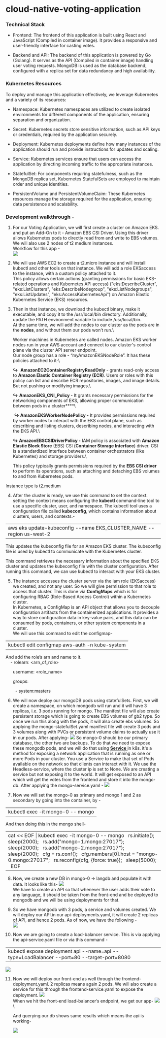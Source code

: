 # cloud-native-voting-application

### Technical Stack

   - Frontend: The frontend of this application is built using React and JavaScript (Compiled in container image). It provides a responsive and user-friendly interface for casting votes.

   - Backend and API: The backend of this application is powered by Go (Golang). It serves as the API (Compiled in container image) handling user voting requests. MongoDB is used as the database backend, configured with a replica set for data redundancy and high availability.


### Kubernetes Resources

To deploy and manage this application effectively, we leverage Kubernetes and a variety of its resources:

   - Namespace: Kubernetes namespaces are utilized to create isolated environments for different components of the application, ensuring separation and organization.

   - Secret: Kubernetes secrets store sensitive information, such as API keys or credentials, required by the application securely.

   - Deployment: Kubernetes deployments define how many instances of the application should run and provide instructions for updates and scaling.

   - Service: Kubernetes services ensure that users can access the application by directing incoming traffic to the appropriate instances.

   - StatefulSet: For components requiring statefulness, such as the MongoDB replica set, Kubernetes StatefulSets are employed to maintain order and unique identities.

   - PersistentVolume and PersistentVolumeClaim: These Kubernetes resources manage the storage required for the application, ensuring data persistence and scalability.

### Development walkthrough -

1. For our Voting Application, we will first create a cluster on Amazon EKS. and put an Add-On to it - Amazon EBS CSI Driver. Using this driver allows Kubernetes pods to directly read from and write to EBS volumes.\
   We will also use 2 nodes of t2 medium instances.\
   Workflow for this app -\
   ![](https://lh7-us.googleusercontent.com/m4rL281Di2kd-o4PY1WLKf2TL41JmRdKwy-B_xE9pwt-SVdGpWXo8RHEXC9ySeUWXdJlrrC53cfMENuPdM5HJIGtajkSgS14GI0s0vdec3ij7Oy2VxuKBEOfYOnXBAVeruQlpIZJfkEwannUZn3sj7E)

2. We will use AWS EC2 to create a t2.micro instance and will install kubectl and other tools on that instance. We will add a role EKSaccess to the instance, with a custom policy attached to it.\
   This policy allows certain actions (granting permissions for basic EKS-related operations and Kubernetes API access) ("eks:DescribeCluster", "eks:ListClusters", "eks:DescribeNodegroup", "eks:ListNodegroups", "eks:ListUpdates", "eks:AccessKubernetesApi") on Amazon Elastic Kubernetes Service (EKS) resources.

3. Then in that instance, we download the kubectl binary, make it executable, and copy it to the /usr/local/bin directory. Additionally, update the PATH environment variable to include /usr/local/bin.\
   At the same time, we will add the nodes to our cluster as the pods are in the **nodes**, and without them our pods won’t run.\
   
   Worker machines in Kubernetes are called nodes. Amazon EKS worker nodes run in your AWS account and connect to our cluster's control plane via the cluster API server endpoint.\
   Our node group has a role - “myAmazonEKSNodeRole”. It has these policies attached to it-\
   
   &#x20;**↪** ️ **AmazonEC2ContainerRegistryReadOnly** - grants read-only access to **Amazon Elastic Container Registry (ECR)**. Users or roles with this policy can list and describe ECR repositories, images, and image details. But not pushing or modifying images.\
   
   &#x20;**↪** **AmazonEKS\_CNI\_Policy -** It grants necessary permissions for the networking components of EKS, allowing proper communication between pods in a cluster****\
   
   &#x20; **↪ AmazonEKSWorkerNodePolicy -** It provides permissions required by worker nodes to interact with the EKS control plane, such as describing and listing clusters, describing nodes, and interacting with the EKS API.\
   
   &#x20;**↪ AmazonEBSCSIDriverPolicy -** IAM policy is associated with **Amazon Elastic Block Store** (EBS) CSI (**Container Storage Interface**) driver. CSI is a standardized interface between container orchestrators (like Kubernetes) and storage providers.\
   
   This policy typically grants permissions required by the **EBS CSI driver** to perform its operations, such as attaching and detaching EBS volumes to and from Kubernetes pods.

Instance type is t2.medium

4. After the cluster is ready, we use this command to set the context. setting the context means configuring the **kubectl** command-line tool to use a specific cluster, user, and namespace. The kubectl tool uses a configuration file called **kubeconfig**, which contains information about clusters, users, and contexts.-

|                                                                        |
| ---------------------------------------------------------------------- |
| aws eks update-kubeconfig --name EKS\_CLUSTER\_NAME --region us-west-2 |

This updates the kubeconfig file for an Amazon EKS cluster. The kubeconfig file is used by kubectl to communicate with the Kubernetes cluster.

This command retrieves the necessary information about the specified EKS cluster and updates the kubeconfig file with the cluster configuration. After running this command, we can use kubectl to interact with your EKS cluster.

5. The instance accesses the cluster server via the iam role (EKSaccess) we created, and not any user. So we will give permission to that role to access that cluster. This is done via **ConfigMaps** which is for configuring RBAC (Role-Based Access Control) within a Kubernetes cluster.\
   In Kubernetes, a ConfigMap is an API object that allows you to decouple configuration artifacts from the containerized applications. It provides a way to store configuration data in key-value pairs, and this data can be consumed by pods, containers, or other system components in a cluster.\
   We will use this command to edit the configmap-

|                                                |
| ---------------------------------------------- |
| kubectl edit configmap aws-auth -n kube-system |

And add the role’s arn and name to it.\
    - rolearn: \<arn\_of\_role>

      username: \<role\_name>

      groups:

        - system:masters

6. We will now deploy our mongoDB pods using statefulSets. First, we will create a namespace, on which mongodb will run and it will have 3 replicas, i.e. 3 pods running for mongo. The manifest file will also create persistent storage which is going to create EBS volumes of gb2 type. So once we run this along with the pods, it will also create ebs volumes.
   So applying the mongo-statefulSet.yaml manifest file will create 3 pods and 3 volumes along with PVCs or persistent volume claims to actually use it in our pods. After applying-
   ![](https://lh7-us.googleusercontent.com/euBhfy2zmi9JBvFxUAG3AWjsPPruBGnsa5hN73SSqGHXU9-9q01mWnNnU6nz8i23jvzAh9_uO3Ku4YEsVPzT-S_FC4XKrQ_6Zl2d6V5oL8peqSn3VXiHJWFljr_v5eFknwWwc2R6PY4lYmyJS9qGdkE)
   So mongo-0 should be our primary database, the other two are backups. To do that we need to expose these mongodb pods, and we will do that using [**Service** ](https://kubernetes.io/docs/concepts/services-networking/service/)in k8s. it's a method for exposing a network application that is running as one or more Pods in your cluster. You use a Service to make that set of Pods available on the network so that clients can interact with it.
   We use the Headless-service, where the cluster ip is set to None. We are creating a service but not exposing it to the world. It will get exposed to an API which will get the votes from the frontend and store it into the mongo-db. After applying the mongo-service.yaml -
   ![](https://lh7-us.googleusercontent.com/NMa-w_GuQ-1DKQJKrRVP_y-RN1azZdEGbKSb8ZjnTdYIKETZMi1m2cdG6mvBIxh3U3yoJyBRMqcURQk7cf_waYRWpHod8P9VlkLANGhjQMh6l6R2v8h4gyB4FMdlu__zvp6Zy09NFajVODbcegr52s4)

7. Now we will set the mongo-0 as primary and mongo 1 and 2 as secondary by going into the container, by -

|                                   |
| --------------------------------- |
| kubectl exec -it mongo-0 -- mongo |

And then doing this in the mongo shell-

|                                                                                                                                                                                                                                                                                                            |
| ---------------------------------------------------------------------------------------------------------------------------------------------------------------------------------------------------------------------------------------------------------------------------------------------------------- |
| cat << EOF \| kubectl exec -it mongo-0 -- mongo   rs.initiate();   sleep(2000);   rs.add("mongo-1.mongo:27017");   sleep(2000);   rs.add("mongo-2.mongo:27017");   sleep(2000);   cfg = rs.conf();   cfg.members\[0].host = "mongo-0.mongo:27017";   rs.reconfig(cfg, {force: true});   sleep(5000);   EOF |

8. Now, we create a new DB in mongo-0 -> langdb and populate it with data. It looks like this-
   ![](https://lh7-us.googleusercontent.com/g17qfhz_EntQiYumw-_YR22KApROcYAiYoruzP7WooKjMFliBlNHrv6JFl0JGMFTAQnIgguBBy-YyhRTs1NkdueTzD-0P6_OUARrjazV7YgdssVHJb1-cnBgeOQnVJlCgovf20vVYotX78WB1KNobhQ)\
   We have to create an API so that whenever the user adds their vote to any language, it should be taken from the front-end and be deployed to mongodb and we will be using deployments for that.

9. So we have mongodb with 3 pods, a service and volumes created. We will deploy our API.in our api-deployments.yaml, it will create 2 replicas of API, and hence 2 pods.
   As of now, we have the following -\
   ![](https://lh7-us.googleusercontent.com/3FK6xIYKV7FwP4qErCHG96BXeCOgC6E4h3h_BmNJE0NhlsBkYP-xoc5Z5gRPwurxaoqaxvIp6a9SRjUGqksMENd5uFstdQ5yUUGgY2zkaE3kkMoCmXZo7uRAvST79A2K7sMCVDEnYV0ZNPZ5uqjLP_c)

10. Now we are going to create a load-balancer service. This is via applying the api-service.yaml file or via this command -

|                                                                                           |
| ----------------------------------------------------------------------------------------- |
| kubectl expose deployment api --name=api --type=LoadBalancer --port=80 --target-port=8080 |

![](https://lh7-us.googleusercontent.com/hGt4h9W5oNmX1JYGfgNva7wA-26sRyYqkgomCiOrEZw5KrBK8hHSu2xLNQ-lSS26yx8n_MfOvVtuYOvDGWlVeGHSrRL0RI85s8xACZANsnj8rymGCknBMUu4fy4_83-aHxfKMGcAKpn8ubwp7NWBfmc)

11. Now we will deploy our front-end as well through the frontend-deployment.yaml. 2 replicas means again 2 pods. We will also create a service for this through the frontend-service.yaml to expose the deployment.
    ![](https://lh7-us.googleusercontent.com/c-_1XvyCbg7j7eQRm_oYbkeWMPV-Ay610ZUBDok0_SPPybvLx6i50ypj8tHrRfBHh-JwXzoww8TOo3qs97ac7i2dQucCid9LHLy3UebOBAdI5cc_CqyRHXecCoUS5rYB1p09O18hWwwEEBy-aQ5vCFs)\
    When we hit the front-end load-balancer’s endpoint, we get our app-
    ![](https://lh7-us.googleusercontent.com/ywkxN0q3Ppml9owcqx5prYW-XqIIYD2Fhx9Mx1MM4EtXotlCzMCs_j3zYseIfLI5jX6Oxlit8_85_x869ddN-X-MjnwqnkopfdwmWS_ENRVAuDmY9ovIDWHOD9uV0VtOLAYtklfq6vpSaUcQkABQslU)\

    And querying our db shows same results which means the api is working-

    ![](https://lh7-us.googleusercontent.com/l-eYL6wNyOudnXGJXGH6vtVnOcg1aYs4LJXSLMtv07UU0D37aRoUvYAf6N9pk09m42c8in6nMIbll6iHj-l6YIpW9Idm8hmb9Y3-1G8CKT4EG-7B5IssKStNPr6CTl5ygZdZ3vwO-o8i9ot_sM-50uY)&#x20;
